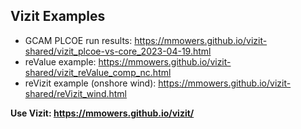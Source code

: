 ## Vizit Examples

- GCAM PLCOE run results: https://mmowers.github.io/vizit-shared/vizit_plcoe-vs-core_2023-04-19.html
- reValue example: https://mmowers.github.io/vizit-shared/vizit_reValue_comp_nc.html
- reVizit example (onshore wind): https://mmowers.github.io/vizit-shared/reVizit_wind.html

**Use Vizit: https://mmowers.github.io/vizit/**

